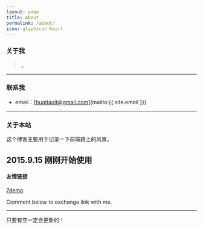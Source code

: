```yaml
---
layout: page
title: About
permalink: /about/
icon: glyphicon-heart
---
```


### 关于我

> 。   



---

### 联系我

* email：[huqitaoit@gmail.com](mailto:{{ site.email }})


---

### 关于本站   

这个博客主要用于记录一下前端路上的风景。

2015.9.15 刚刚开始使用
---

#### 友情链接

[7demo](http://7demo.github.io/)

Comment below to exchange link with me.  

---

只要有空一定会更新的！
